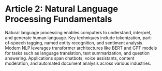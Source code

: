 # Article 2: Natural Language Processing Fundamentals

Natural language processing enables computers to understand, interpret, and generate human language. Key techniques include tokenization, part-of-speech tagging, named entity recognition, and sentiment analysis. Modern NLP leverages transformer architectures like BERT and GPT models for tasks such as language translation, text summarization, and question answering. Applications span chatbots, voice assistants, content moderation, and automated document analysis across various industries.
